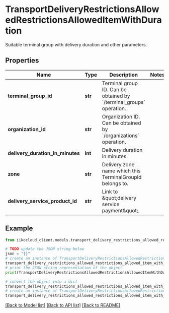 # TransportDeliveryRestrictionsAllowedRestrictionsAllowedItemWithDuration

Suitable terminal group with delivery duration and other parameters.

## Properties

Name | Type | Description | Notes
------------ | ------------- | ------------- | -------------
**terminal_group_id** | **str** | Terminal group ID.                Can be obtained by &#x60;/terminal_groups&#x60; operation. | 
**organization_id** | **str** | Organization ID.                Can be obtained by &#x60;/organizations&#x60; operation. | 
**delivery_duration_in_minutes** | **int** | Delivery duration in minutes. | 
**zone** | **str** | Delivery zone name which this TerminalGroupId belongs to. | 
**delivery_service_product_id** | **str** | Link to \&quot;delivery service payment\&quot;. | 

## Example

```python
from iikocloud_client.models.transport_delivery_restrictions_allowed_restrictions_allowed_item_with_duration import TransportDeliveryRestrictionsAllowedRestrictionsAllowedItemWithDuration

# TODO update the JSON string below
json = "{}"
# create an instance of TransportDeliveryRestrictionsAllowedRestrictionsAllowedItemWithDuration from a JSON string
transport_delivery_restrictions_allowed_restrictions_allowed_item_with_duration_instance = TransportDeliveryRestrictionsAllowedRestrictionsAllowedItemWithDuration.from_json(json)
# print the JSON string representation of the object
print(TransportDeliveryRestrictionsAllowedRestrictionsAllowedItemWithDuration.to_json())

# convert the object into a dict
transport_delivery_restrictions_allowed_restrictions_allowed_item_with_duration_dict = transport_delivery_restrictions_allowed_restrictions_allowed_item_with_duration_instance.to_dict()
# create an instance of TransportDeliveryRestrictionsAllowedRestrictionsAllowedItemWithDuration from a dict
transport_delivery_restrictions_allowed_restrictions_allowed_item_with_duration_from_dict = TransportDeliveryRestrictionsAllowedRestrictionsAllowedItemWithDuration.from_dict(transport_delivery_restrictions_allowed_restrictions_allowed_item_with_duration_dict)
```
[[Back to Model list]](../README.md#documentation-for-models) [[Back to API list]](../README.md#documentation-for-api-endpoints) [[Back to README]](../README.md)


